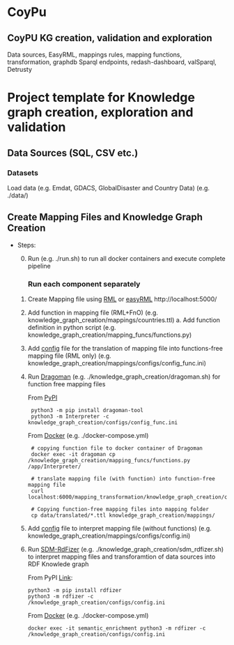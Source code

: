 # CoyPu
## CoyPU KG creation, validation and exploration
Data sources, EasyRML, mappings rules, mapping functions, transformation, graphdb
Sparql endpoints, redash-dashboard, valSparql, Detrusty

# Project template for Knowledge graph creation, exploration and validation

## Data Sources (SQL, CSV etc.)

### Datasets

Load data (e.g. Emdat, GDACS, GlobalDisaster and Country Data) (e.g. ./data/)


## Create Mapping Files and Knowledge Graph Creation 

 * Steps:
    
    0. Run (e.g. ./run.sh) to run all docker containers and execute complete pipeline 
   
         ### Run each component separately ############################################

    1. Create Mapping file using [RML](https://rml.io/specs/rml/) or [easyRML](https://github.com/SDM-TIB/easyRML) http://localhost:5000/
    2. Add function in mapping file (RML+FnO) (e.g. knowledge_graph_creation/mappings/countries.ttl)
       a. Add function definition in python script (e.g. knowledge_graph_creation/mapping_funcs/functions.py)
    3. Add [config]((https://github.com/SDM-TIB/Dragoman)) file for the translation of mapping file into functions-free mapping file (RML only)
       (e.g. knowledge_graph_creation/mappings/configs/config_func.ini)
    4. Run [Dragoman](https://github.com/SDM-TIB/Dragoman) (e.g. ./knowledge_graph_creation/dragoman.sh) for function free mapping files 
       
       From [PyPI](https://pypi.org/project/dragoman-tool/)
       ```
        python3 -m pip install dragoman-tool
        python3 -m Interpreter -c knowledge_graph_creation/configs/config_func.ini

       ```
       
       From [Docker](https://hub.docker.com/repository/docker/sdmtib/dragoman) (e.g. ./docker-compose.yml)
       ```
        # copying function file to docker container of Dragoman
        docker exec -it dragoman cp /knowledge_graph_creation/mapping_funcs/functions.py /app/Interpreter/

        # translate mapping file (with function) into function-free mapping file
        curl localhost:6000/mapping_transformation/knowledge_graph_creation/configs/config_func.ini
        
        # Copying function-free mapping files into mapping folder
        cp data/translated/*.ttl knowledge_graph_creation/mappings/
       ```
    5. Add [config](https://github.com/SDM-TIB/SDM-RDFizer/wiki/The-Parameters-of-the-Configuration-file) file to interpret mapping file (without functions) (e.g. knowledge_graph_creation/mappings/configs/config.ini)
    6. Run [SDM-RdFizer](https://github.com/SDM-TIB/SDM-RDFizer) (e.g. ./knowledge_graph_creation/sdm_rdfizer.sh) to interpret mapping files and transforamtion of data sources into   RDF Knowlede graph
        
        From PyPI [Link](https://pypi.org/project/rdfizer/):
        ```
        python3 -m pip install rdfizer
        python3 -m rdfizer -c /knowledge_graph_creation/configs/config.ini
        ```
        
        From [Docker](https://github.com/SDM-TIB/SDM-RDFizer/wiki/Install&Run) (e.g. ./docker-compose.yml)
        ```
        docker exec -it semantic_enrichment python3 -m rdfizer -c /knowledge_graph_creation/configs/config.ini

        ```






